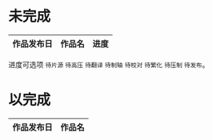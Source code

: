 
# 未完成

作品发布日 | 作品名 | 进度
| - | - | -

进度可选项 `待片源` `待高压` `待翻译` `待制轴` `待校对` `待繁化` `待压制` `待发布`。

# 以完成

作品发布日 | 作品名
| - | -
